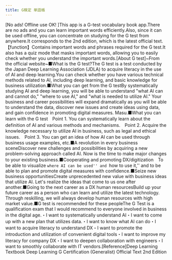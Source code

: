 ```yaml
---
title: G検定 単語帳
---
```


[No ads! Offline use OK! ]This app is a G-test vocabulary book app.There are no ads and you can learn important words efficiently.Also, since it can be used offline, you can concentrate on studying for the G test from anywhere.It corresponds to the 2nd edition, which is the latest official text.【function】Contains important words and phrases required for the G test.It also has a quiz mode that masks important words, allowing you to easily check whether you understand the important words.[About G test]~From the official website~■What is the G test?The G test is a test conducted by the Japan Deep Learning Association (JDLA) to acquire literacy in the use of AI and deep learning.You can check whether you have various technical methods related to AI, including deep learning, and basic knowledge for business utilization.■What you can get from the G testBy systematically studying AI and deep learning, you will be able to understand "what AI can and cannot do," "where to use AI," and "what is needed to utilize AI." Your business and career possibilities will expand dramatically as you will be able to understand the data, discover new issues and create ideas using data, and gain confidence in promoting digital measures. Masu.■What you can learn with the G test　Point 1. You can systematically learn about the definition of AI and various methods and mechanisms.　Point 2. Acquire the knowledge necessary to utilize AI in business, such as legal and ethical issues.　Point 3. You can get an idea of ​​how AI can be used through business usage examples, etc.■A revolution in every business sceneDiscover new challenges and possibilities by acquiring a new problem-solving approach called AI. Now is the time to make major changes to your existing business.■Cooperating and promoting DX/digitization　To be able to visualize ``where AI can be used'' and ``how to use it,'' and to be able to plan and promote digital measures with confidence.■Seize new business opportunitiesCreate unprecedented new value with business ideas that utilize AI. Let's realize the ideas that come to us one after another.■Going to the next career as a DX human resourcesBuild up your future career as a person who can learn and utilize the latest technology. Through reskilling, we will always develop human resources with high market value.■G test is recommended for these peopleThe G Test is a qualification exam that I would recommend to everyone involved in business in the digital age.・I want to systematically understand AI・I want to come up with a new plan that utilizes data.・I want to know what AI can do・I want to acquire literacy to understand DX・I want to promote the introduction and utilization of convenient digital tools・I want to improve my literacy for company DX・I want to deepen collaboration with engineers・I want to smoothly collaborate with IT vendors.[Reference]Deep Learning Textbook Deep Learning G Certification (Generalist) Official Text 2nd Edition